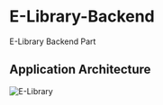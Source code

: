 # E-Library-Backend
E-Library Backend Part

## Application Architecture
![E-Library](https://user-images.githubusercontent.com/55382104/131688274-b14cee0c-f89b-494c-951c-545db20bc59d.png)
